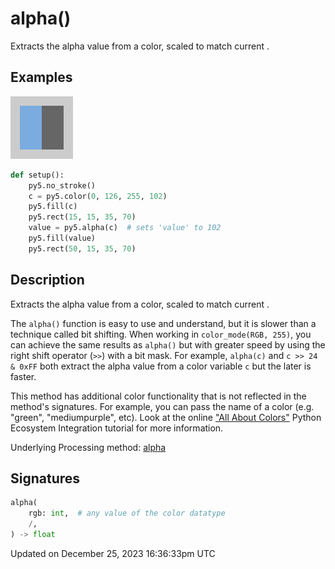 # alpha()

Extracts the alpha value from a color, scaled to match current [](sketch_color_mode).

## Examples

<div class="example-table">

<div class="example-row"><div class="example-cell-image">

![example picture for alpha()](/images/reference/Sketch_alpha_0.png)

</div><div class="example-cell-code">

```python
def setup():
    py5.no_stroke()
    c = py5.color(0, 126, 255, 102)
    py5.fill(c)
    py5.rect(15, 15, 35, 70)
    value = py5.alpha(c)  # sets 'value' to 102
    py5.fill(value)
    py5.rect(50, 15, 35, 70)
```

</div></div>

</div>

## Description

Extracts the alpha value from a color, scaled to match current [](sketch_color_mode).

The `alpha()` function is easy to use and understand, but it is slower than a technique called bit shifting. When working in `color_mode(RGB, 255)`, you can achieve the same results as `alpha()` but with greater speed by using the right shift operator (`>>`) with a bit mask. For example, `alpha(c)` and `c >> 24 & 0xFF` both extract the alpha value from a color variable `c` but the later is faster.

This method has additional color functionality that is not reflected in the method's signatures. For example, you can pass the name of a color (e.g. "green", "mediumpurple", etc). Look at the online ["All About Colors"](/integrations/colors) Python Ecosystem Integration tutorial for more information.

Underlying Processing method: [alpha](https://processing.org/reference/alpha_.html)

## Signatures

```python
alpha(
    rgb: int,  # any value of the color datatype
    /,
) -> float
```

Updated on December 25, 2023 16:36:33pm UTC
